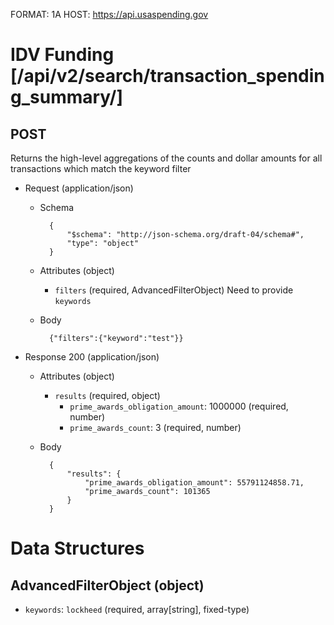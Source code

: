 FORMAT: 1A
HOST: https://api.usaspending.gov

# IDV Funding [/api/v2/search/transaction_spending_summary/]

## POST

Returns the high-level aggregations of the counts and dollar amounts for all transactions which match the keyword filter

+ Request (application/json)
    + Schema

            {
                "$schema": "http://json-schema.org/draft-04/schema#",
                "type": "object"
            }

    + Attributes (object)
        + `filters` (required, AdvancedFilterObject)
            Need to provide `keywords`
            
    + Body
        
        
            {"filters":{"keyword":"test"}}

+ Response 200 (application/json)
    + Attributes (object)
        + `results` (required, object)
            - `prime_awards_obligation_amount`: 1000000 (required, number)
            - `prime_awards_count`: 3 (required, number)

    + Body

            
            {
                "results": {
                    "prime_awards_obligation_amount": 55791124858.71,
                    "prime_awards_count": 101365
                }
            }

# Data Structures

## AdvancedFilterObject (object)
+ `keywords`: `lockheed` (required, array[string], fixed-type)
